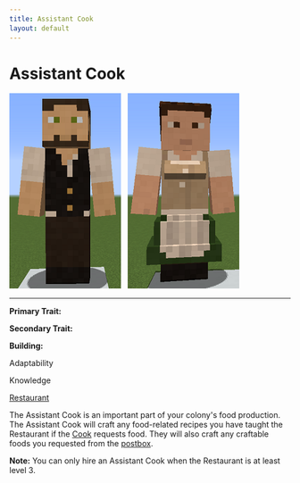```yaml
---
title: Assistant Cook
layout: default
---
```

# Assistant Cook

<div class="infobox box text-center">
<img src="../../assets/images/workers/cook_m.png" alt="Cook Male" />&nbsp;&nbsp;&nbsp;<img src="../../assets/images/workers/cook_f.png" alt="Cook Female" />
<hr />
  <div class="row section-text text-left">
    <div class="col">
      <p><strong>Primary Trait:</strong></p>
      <p><strong>Secondary Trait:</strong></p>
      <p><strong>Building:</strong></p>
    </div>
    <div class="col">
      <p class="traitp">Adaptability</p>
      <p class="traits">Knowledge</p>
      <p><a href="../buildings/restaurant">Restaurant</a></p>
    </div>
  </div>
</div>

The Assistant Cook is an important part of your colony's food production. The Assistant Cook will craft any food-related recipes you have taught the Restaurant if the [Cook](../../source/workers/cook) requests food. They will also craft any craftable foods you requested from the [postbox](../../source/items/postbox). 

**Note:** You can only hire an Assistant Cook when the Restaurant is at least level 3.
